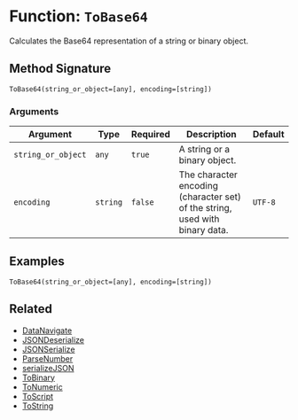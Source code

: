 [comment]: # (Note: This documentation is generated dynamically in the build process.  To modify the contents, change the javadoc on the _invoke method of the BIF class)

# Function: `ToBase64`

Calculates the Base64 representation of a string or binary object.

## Method Signature
```
ToBase64(string_or_object=[any], encoding=[string])
```
### Arguments

| Argument | Type | Required | Description | Default |
|----------|------|----------|-------------|---------|
| `string_or_object` | `any` | `true` | A string or a binary object. |  |
| `encoding` | `string` | `false` | The character encoding (character set) of the string, used with binary data. | `UTF-8` |

## Examples

```
ToBase64(string_or_object=[any], encoding=[string])
```

## Related
  * [DataNavigate](boxlang-language/reference/built-in-functions/DataNavigate.md)
  * [JSONDeserialize](boxlang-language/reference/built-in-functions/JSONDeserialize.md)
  * [JSONSerialize](boxlang-language/reference/built-in-functions/JSONSerialize.md)
  * [ParseNumber](boxlang-language/reference/built-in-functions/ParseNumber.md)
  * [serializeJSON](boxlang-language/reference/built-in-functions/serializeJSON.md)
  * [ToBinary](boxlang-language/reference/built-in-functions/ToBinary.md)
  * [ToNumeric](boxlang-language/reference/built-in-functions/ToNumeric.md)
  * [ToScript](boxlang-language/reference/built-in-functions/ToScript.md)
  * [ToString](boxlang-language/reference/built-in-functions/ToString.md)
